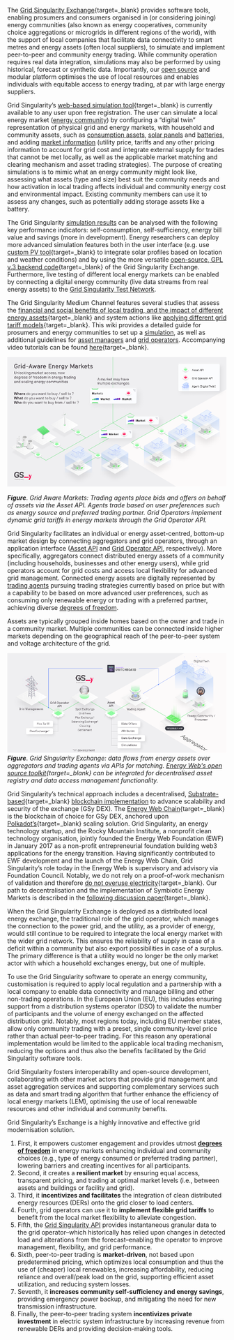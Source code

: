 The [Grid Singularity Exchange](https://map.gridsingularity.com/singularity-map){target=_blank} provides software tools, enabling prosumers and consumers organised in (or considering joining) energy communities (also known as energy cooperatives, community choice aggregations or microgrids in different regions of the world), with the support of local companies that facilitate data connectivity to smart metres and energy assets (often local suppliers), to simulate and implement peer-to-peer and community energy trading. While community operation requires real data integration, simulations may also be performed by using historical, forecast or synthetic data. Importantly, our [open source](licensing.md) and modular platform optimises the use of local resources and enables individuals with equitable access to energy trading, at par with large energy suppliers.

Grid Singularity’s [web-based simulation tool](https://map.gridsingularity.com/singularity-map){target=_blank} is currently available to  any user upon free registration. The user can simulate a local energy market ([energy community](community.md)) by configuring a “digital twin” representation of physical grid and energy markets, with household and community assets, such as [consumption assets](consumption.md), [solar panels](solar-panels.md) and [batteries](battery.md), and adding [market information](grid-market-settings.md) (utility price, tariffs and any other pricing information to account for grid cost and integrate external supply for trades that cannot be met locally, as well as the applicable market matching and clearing mechanism and asset trading strategies).  The purpose of creating simulations is to mimic what an energy community might look like, assessing what assets (type and size) best suit the community needs and how activation in local trading affects individual and community energy cost and environmental impact. Existing community members can use it to assess any changes, such as potentially adding storage assets like a battery.

The Grid Singularity [simulation results](results-dashboard.md) can be analysed with the following key performance indicators: self-consumption, self-sufficiency, energy bill value and savings (more in development).  Energy researchers can deploy more advanced simulation features both in the user interface (e.g. use [custom PV tool](https://gridsingularity.medium.com/rebase-energy-x-grid-singularity-the-story-of-the-custom-pv-tool-b6224dd1585d){target=_blank} to integrate solar profiles based on location and weather conditions) and by using the more versatile [open-source, GPL v.3 backend code](https://github.com/gridsingularity/gsy-e){target=_blank} of the Grid Singularity Exchange. Furthermore, live testing of different local energy markets can be enabled by connecting a digital energy community (live data streams from real energy assets) to the [Grid Singularity Test Network](canary-network.md).

The Grid Singularity Medium Channel features several studies that assess the [financial and social benefits of local trading, and the impact of different energy assets](https://gridsingularity.medium.com/modelling-study-to-assess-the-potential-benefits-of-trading-in-and-between-local-energy-d721395ddd4b){target=_blank} and system actions like [applying different grid tariff models](https://gridsingularity.medium.com/energy-singularity-challenge-2020-testing-novel-grid-fee-models-and-intelligent-peer-to-peer-6a0d715a9063){target=_blank}. This wiki provides a detailed guide for prosumers and energy communities to set up a [simulation](community.md), as well as additional guidelines for [asset managers](configure-trading-strategies-walkthrough.md) and [grid operators](implement-grid-fees-walkthrough.md). Accompanying video tutorials can be found [here](https://www.youtube.com/playlist?list=PLdIkfx9NcrQeD8kLBvASosLce9qJ4gQIH){target=_blank}.

![alt_text](img/technical-approach-1.png)

***Figure***. *Grid Aware Markets: Trading agents place bids and offers on behalf of assets via the Asset API. Agents trade based on user preferences such as energy source and preferred trading partner. Grid Operators implement dynamic grid tariffs in energy markets through the Grid Operator API.*

Grid Singularity facilitates an individual or energy asset-centred, bottom-up market design by connecting aggregators and grid operators, through an application interface ([Asset API](asset-api-template-script.md) and [Grid Operator API](grid-operator-api-template-script.md), respectively). More specifically, aggregators connect distributed energy assets of a community (including households, businesses and other energy users), while grid operators account for grid costs and access local flexibility for advanced grid management. Connected energy assets are digitally represented by [trading agents](trading-agents-and-strategies) pursuing trading strategies currently based on price but with a capability to be based on more advanced user preferences, such as consuming only renewable energy or trading with a preferred partner, achieving diverse [degrees of freedom](trading-agents-and-strategies.md#bidoffer-attributes-and-requirements-for-trading-preferences-degrees-of-freedom).

Assets are typically grouped inside homes based on the owner and trade in a community market. Multiple communities can be connected inside higher markets depending on the geographical reach of the peer-to-peer system and voltage architecture of the grid.


![alt_text](img/technical-approach-2.png)
***Figure***. *Grid Singularity Exchange: data flows from energy assets over aggregators and trading agents via APIs for matching. [Energy Web's open source toolkit](https://energy-web-foundation.gitbook.io/energy-web/solutions-2023/data-exchange/use-cases-and-reference-implementations/digital-spine-for-electricity-markets){target=_blank} can be integrated for decentralised asset registry and data access management functionality.*

Grid Singularity’s technical approach includes a decentralised, [Substrate-based](https://substrate.io/){target=_blank} [blockchain implementation](blockchain.md) to advance scalability and security of the exchange (GSy DEX). The [Energy Web Chain](https://www.energyweb.org/){target=_blank} is the blockchain of choice for GSy DEX, anchored upon [Polkadot’s](https://polkadot.network/){target=_blank} scaling solution. Grid Singularity, an energy technology startup, and the Rocky Mountain Institute, a nonprofit clean technology organisation, jointly founded the Energy Web Foundation (EWF) in January 2017 as a non-profit entrepreneurial foundation building web3 applications for the energy transition. Having significantly contributed to EWF development and the launch of the Energy Web Chain, Grid Singularity’s role today in the Energy Web is supervisory and advisory via Foundation Council. Notably, we do not rely on a proof-of-work mechanism of validation and therefore [do not overuse electricity](https://www.greentechmedia.com/articles/read/energy-web-foundation-fix-blockchain-biggest-problem){target=_blank}. Our path to decentralisation and the implementation of Symbiotic Energy Markets is described in the [following discussion paper](https://gridsingularity.medium.com/discussion-paper-grid-singularitys-implementation-of-symbiotic-energy-markets-bd3954af43c8){target=_blank}.

When the Grid Singularity Exchange is deployed as a distributed local energy exchange, the traditional role of the grid operator, which manages the connection to the power grid, and the utility, as a provider of energy, would still continue to be required to integrate the local energy market with the wider grid network. This ensures the reliability of supply in case of a deficit within a community but also export possibilities in case of a surplus. The primary difference is that a utility would no longer be the only market actor with which a household exchanges energy, but one of multiple.

To use the Grid Singularity software to operate an energy community, customisation is required to apply local regulation and a partnership with a local company to enable data connectivity and manage billing and other non-trading operations. In the European Union (EU), this includes ensuring support from a distribution systems operator (DSO) to validate the number of participants and the volume of energy exchanged on the affected distribution grid. Notably, most regions today, including EU member states, allow only community trading with a preset, single community-level price rather than actual peer-to-peer trading. For this reason any operational implementation would be limited to the applicable local trading mechanism, reducing the options and thus also the benefits facilitated by the Grid Singularity software tools.

Grid Singularity fosters interoperability and open-source development, collaborating with other market actors that provide grid management and asset aggregation services and supporting complementary services such as data and smart trading algorithm that further enhance the efficiency of local energy markets (LEM), optimising the use of local renewable resources and other individual and community benefits.

Grid Singularity’s Exchange is a highly innovative and effective grid modernisation solution.

1. First, it empowers customer engagement and provides utmost **[degrees of freedom](trading-agents-and-strategies.md#bidoffer-attributes-and-requirements-for-trading-preferences-degrees-of-freedom)** in energy markets enhancing individual and community choices (e.g., type of energy consumed or preferred trading partner), lowering barriers and creating incentives for all participants.
2. Second, it creates a **resilient market** by ensuring equal access, transparent pricing, and trading at optimal market levels (i.e., between assets and buildings or facility and grid).
3. Third, it **incentivizes and facilitates** the integration of clean distributed energy resources (DERs) onto the grid closer to load centers.
4. Fourth, grid operators can use it to **implement flexible grid tariffs** to benefit from the local market flexibility to alleviate congestion.
5. Fifth, the [Grid Singularity API](grid-operator-api-template-script.md) provides instantaneous granular data to the grid operator–which historically has relied upon changes in detected load and alterations from the forecast–enabling the operator to improve management, flexibility, and grid performance.
6. Sixth, peer-to-peer trading is **market-driven**, not based upon predetermined pricing, which optimizes local consumption and thus the use of (cheaper) local renewables, increasing affordability, reducing reliance and overall/peak load on the grid, supporting efficient asset utilization, and reducing system losses.
7. Seventh, it **increases community self-sufficiency and energy savings**, providing emergency power backup, and mitigating the need for new transmission infrastructure.
8. Finally, the peer-to-peer trading system **incentivizes private investment** in electric system infrastructure by increasing revenue from renewable DERs and providing decision-making tools.
